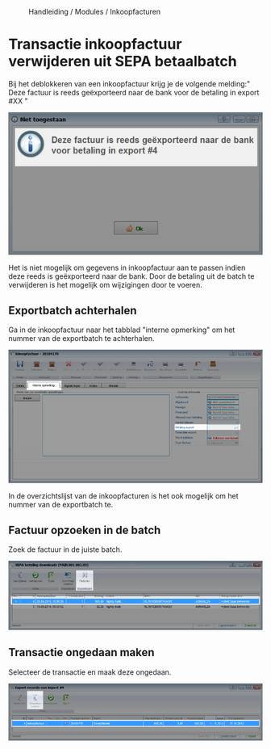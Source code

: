 
<properties>
	<page>
		<title>Bankrekeningen</title>
	</page>
	<menu>
		<position>Handleiding / Modules / Inkoopfacturen</position> 
		<title>Introductie</title>
	</menu>
</properties>

# Transactie inkoopfactuur verwijderen uit SEPA betaalbatch #

Bij het deblokkeren van een inkoopfactuur krijg je de volgende melding:" Deze factuur is reeds geëxporteerd naar de bank voor de betaling in export #XX "

![E-mailadres instellen bij e-mailsjabloon](images/deblokkeren-inkoopfactuur-bij-koppeling-met-betaalbatch.png)

<div class="info">
Het is niet mogelijk om gegevens in inkoopfactuur aan te passen indien deze reeds is geëxporteerd naar de bank. Door de betaling uit de batch te verwijderen is het mogelijk om wijzigingen door te voeren. 
</div>

## Exportbatch achterhalen ##

Ga in de inkoopfactuur naar het tabblad "interne opmerking" om het nummer van de exportbatch te achterhalen.

![E-mailadres instellen bij e-mailsjabloon](images/betaalbatch-achterhalen.png)


<div class="tip">
In de overzichtslijst van de inkoopfacturen is het ook mogelijk om het nummer van de exportbatch te.
</div>


## Factuur opzoeken in de batch ##

Zoek de factuur in de juiste batch.

![E-mailadres instellen bij e-mailsjabloon](images/factuur-opzoeken-in-batch.png)

## Transactie ongedaan maken ##

Selecteer de transactie en maak deze ongedaan.

![E-mailadres instellen bij e-mailsjabloon](images/factuur-ongedaan-maken-in-batch.png)